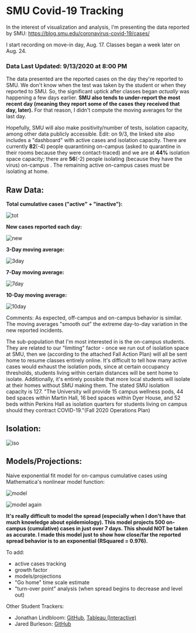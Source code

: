 # SMU Covid-19 Tracking
In the interest of visualization and analysis, I'm presenting the data reported by SMU: https://blog.smu.edu/coronavirus-covid-19/cases/

I start recording on move-in day, Aug. 17. Classes began a week later on Aug. 24.

### Data Last Updated: 9/13/2020 at 8:00 PM

The data presented are the reported cases on the day they're reported to SMU. We don't know when the test was taken by the student or when they reported to SMU. So, the significant uptick after classes began _actually_ was happening a few days earlier. **SMU also tends to under-report the most recent day (meaning they report some of the cases they received that day, later).** For that reason, I didn't compute the moving averages for the last day.

Hopefully, SMU will also make positivity/number of tests, isolation capacity, among other data publicly accessible. Edit: on 9/3, the linked site also includes a "dashboard" with active cases and isolation capacity. There are currently **82**(-4) people quarantining on-campus (asked to quarantine in their rooms because they were contact-traced) and we are at **44%** isolation space capacity; there are **56**(-2) people isolating (because they have the virus) on-campus . The remaining active on-campus cases must be isolating at home.

## Raw Data:

__Total cumulative cases ("active" + "inactive"):__

![tot](https://github.com/NoahPearson/SMU_Covid-19_Tracking/blob/master/Plots/9:13_tot.png)

__New cases reported each day:__

![new](https://github.com/NoahPearson/SMU_Covid-19_Tracking/blob/master/Plots/9:13_new.png)

__3-Day moving average:__

![3day](https://github.com/NoahPearson/SMU_Covid-19_Tracking/blob/master/Plots/9:13_mov3avg.png)

__7-Day moving average:__

![7day](https://github.com/NoahPearson/SMU_Covid-19_Tracking/blob/master/Plots/9:13_mov7avg.png)

__10-Day moving average:__

![10day](https://github.com/NoahPearson/SMU_Covid-19_Tracking/blob/master/Plots/9:13_mov10avg.png)

Comments:
As expected, off-campus and on-campus behavior is similar. The moving averages "smooth out" the extreme day-to-day variation in the new reported incidents. 

The sub-population that I'm most interested in is the on-campus students. They are related to our "limiting" factor - once we run out of isolation space at SMU, then we (according to the attached Fall Action Plan) will all be sent home to resume classes entirely online. It's difficult to tell how many active cases would exhaust the isolation pods, since at certain occupancy thresholds, students living within certain distances will be sent home to isolate. Additionally, it's entirely possible that more local students will isolate at their homes without SMU making them. The stated SMU isolation capacity is 127. "The University will provide 15 campus wellness pods, 44 bed spaces within Martin Hall, 16 bed spaces within Dyer House, and 52 beds within Perkins Hall as isolation quarters for students living on campus should they contract COVID-19."(Fall 2020 Operations Plan)

## Isolation:

![iso](https://github.com/NoahPearson/SMU_Covid-19_Tracking/blob/master/Plots/9:13_iso.png)

## Models/Projections:

Naive exponential fit model for on-campus cumulative cases using Mathematica's nonlinear model function:

![model](https://github.com/NoahPearson/SMU_Covid-19_Tracking/blob/master/Plots/9:12_mod1.png)

![model again](https://github.com/NoahPearson/SMU_Covid-19_Tracking/blob/master/Plots/9:12_mod1.2.png)

**It's really difficult to model the spread (especially when I don't have that much knowledge about epidemiology). This model projects 500 on-campus (cumulative) cases in just over 7 days. This should NOT be taken as accurate. I made this model just to show how close/far the reported spread behavior is to an exponential (RSquared = 0.976).**

To add:
* active cases tracking
* growth factor
* models/projections
* "Go home" time scale estimate
* "turn-over point" analysis (when spread begins to decrease and level out)

Other Student Trackers:
* Jonathan Lindbloom: [GitHub](https://github.com/Jonathan-Lindbloom/SMU-COVID-19), [Tableau (Interactive)](https://public.tableau.com/profile/jonathan.lindbloom#!/vizhome/SMUCOVID-19InteractiveDashboard/Dashboard)
* Jared Burleson: [GitHub](https://github.com/jared-burleson/SMU_COVID_Case_Tracker)
